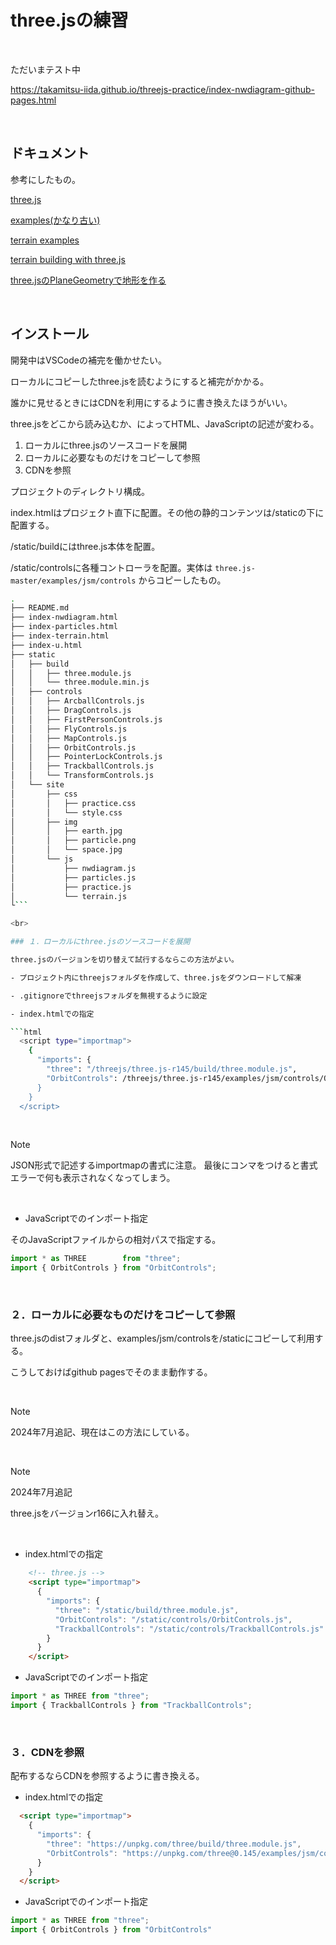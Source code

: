 
# three.jsの練習

<br>

ただいまテスト中

https://takamitsu-iida.github.io/threejs-practice/index-nwdiagram-github-pages.html


<br>

## ドキュメント

参考にしたもの。

[three.js](https://threejs.org/)

[examples(かなり古い)](http://stemkoski.github.io/Three.js/)

[terrain examples](https://threejs.org/examples/?q=terrain#webgl_geometry_terrain_raycast)

[terrain building with three.js](https://blog.mastermaps.com/2013/10/terrain-building-with-threejs.html)

[three.jsのPlaneGeometryで地形を作る](https://yomotsu.net/blog/2012/12/01/create-terrain-with-threejs.html)


<br>

## インストール

開発中はVSCodeの補完を働かせたい。

ローカルにコピーしたthree.jsを読むようにすると補完がかかる。

誰かに見せるときにはCDNを利用にするように書き換えたほうがいい。

three.jsをどこから読み込むか、によってHTML、JavaScriptの記述が変わる。

1. ローカルにthree.jsのソースコードを展開
2. ローカルに必要なものだけをコピーして参照
3. CDNを参照

プロジェクトのディレクトリ構成。

index.htmlはプロジェクト直下に配置。その他の静的コンテンツは/staticの下に配置する。

/static/buildにはthree.js本体を配置。

/static/controlsに各種コントローラを配置。実体は `three.js-master/examples/jsm/controls` からコピーしたもの。

```bash
.
├── README.md
├── index-nwdiagram.html
├── index-particles.html
├── index-terrain.html
├── index-u.html
├── static
│   ├── build
│   │   ├── three.module.js
│   │   └── three.module.min.js
│   ├── controls
│   │   ├── ArcballControls.js
│   │   ├── DragControls.js
│   │   ├── FirstPersonControls.js
│   │   ├── FlyControls.js
│   │   ├── MapControls.js
│   │   ├── OrbitControls.js
│   │   ├── PointerLockControls.js
│   │   ├── TrackballControls.js
│   │   └── TransformControls.js
│   └── site
│       ├── css
│       │   ├── practice.css
│       │   └── style.css
│       ├── img
│       │   ├── earth.jpg
│       │   ├── particle.png
│       │   └── space.jpg
│       └── js
│           ├── nwdiagram.js
│           ├── particles.js
│           ├── practice.js
│           └── terrain.js
└```

<br>

### １．ローカルにthree.jsのソースコードを展開

three.jsのバージョンを切り替えて試行するならこの方法がよい。

- プロジェクト内にthreejsフォルダを作成して、three.jsをダウンロードして解凍

- .gitignoreでthreejsフォルダを無視するように設定

- index.htmlでの指定

```html
  <script type="importmap">
    {
      "imports": {
        "three": "/threejs/three.js-r145/build/three.module.js",
        "OrbitControls": /threejs/three.js-r145/examples/jsm/controls/OrbitControls.js"
      }
    }
  </script>
```

<br>

> [!NOTE]
>
> JSON形式で記述するimportmapの書式に注意。
> 最後にコンマをつけると書式エラーで何も表示されなくなってしまう。

<br>

- JavaScriptでのインポート指定

そのJavaScriptファイルからの相対パスで指定する。

```js
import * as THREE        from "three";
import { OrbitControls } from "OrbitControls";
```

<br>

### ２．ローカルに必要なものだけをコピーして参照

three.jsのdistフォルダと、examples/jsm/controlsを/staticにコピーして利用する。

こうしておけばgithub pagesでそのまま動作する。

<br>

> [!NOTE]
>
> 2024年7月追記、現在はこの方法にしている。

<br>

> [!NOTE]
>
> 2024年7月追記
>
> three.jsをバージョンr166に入れ替え。

<br>


- index.htmlでの指定

```html
    <!-- three.js -->
    <script type="importmap">
      {
        "imports": {
          "three": "/static/build/three.module.js",
          "OrbitControls": "/static/controls/OrbitControls.js",
          "TrackballControls": "/static/controls/TrackballControls.js"
        }
      }
    </script>
```

- JavaScriptでのインポート指定

```js
import * as THREE from "three";
import { TrackballControls } from "TrackballControls";
```

<br>

### ３．CDNを参照

配布するならCDNを参照するように書き換える。

- index.htmlでの指定

```html
  <script type="importmap">
    {
      "imports": {
        "three": "https://unpkg.com/three/build/three.module.js",
        "OrbitControls": "https://unpkg.com/three@0.145/examples/jsm/controls/OrbitControls.js"
      }
    }
  </script>
```

- JavaScriptでのインポート指定

```js
import * as THREE from "three";
import { OrbitControls } from "OrbitControls"
```
